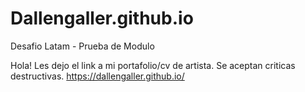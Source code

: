 # Dallengaller.github.io
Desafio Latam - Prueba de Modulo

Hola!
Les dejo el link a mi portafolio/cv de artista.
Se aceptan criticas destructivas.
https://dallengaller.github.io/